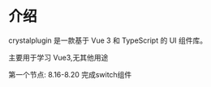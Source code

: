 # 介绍

crystalplugin 是一款基于 Vue 3 和 TypeScript 的 UI 组件库。

主要用于学习 Vue3,无其他用途

第一个节点: 8.16-8.20 完成switch组件